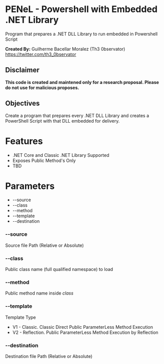 # PENeL - Powershell with Embedded .NET Library
Program that prepares a .NET DLL Library to run embedded in Powershell Script

**Created By:** Guilherme Bacellar Moralez (Th3 0bservator)
https://twitter.com/th3_0bservator

## Disclaimer
**This code is created and maintened only for a research proposal. Please do not use for malicious proposes.**

## Objectives
Create a program that prepares every .NET DLL Library and creates a PowerShell Script with that DLL embedded for delivery.

# Features

   * .NET Core and Classic .NET Library Supported
   * Exposes Public Method's Only
   * TBD

# Parameters

* --source
* --class
* --method
* --template
* --destination

### --source
Source file Path (Relative or Absolute)

### --class
Public class name (full qualified namespace) to load

### --method
Public method name inside *class* 

### --template
Template Type

   * V1 - Classic. Classic Direct Public ParameterLess Method Execution
   * V2 - Reflection. Public ParameterLess Method Execution by Reflection
      
### --destination
Destination file Path (Relative or Absolute)


